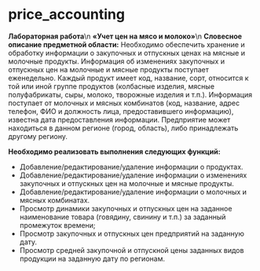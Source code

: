 # price_accounting
**Лабораторная работа**\n
**«Учет цен на мясо и молоко»**\n
**Словесное описание предметной области:** Необходимо обеспечить хранение и
обработку информации о закупочных и отпускных ценах на мясные и молочные продукты.
Информация об изменениях закупочных и отпускных цен на молочные и мясные продукты
поступает еженедельно. Каждый продукт имеет код, название, сорт, относится к той или
иной группе продуктов (колбасные изделия, мясные полуфабрикаты, сыры, молоко,
творожные изделия и т.п.). Информация поступает от молочных и мясных комбинатов (код,
название, адрес телефон, ФИО и должность лица, предоставившего информацию), известна
дата предоставления информации. Предприятие может находиться в данном регионе (город,
область), либо принадлежать другому региону.

**Необходимо реализовать выполнения следующих функций:**
- Добавление/редактирование/удаление информации о продуктах.
- Добавление/редактирование/удаление информации о изменениях закупочных и
отпускных цен на молочные и мясные продукты.
- Добавление/редактирование/удаление информации о молочных и мясных
комбинатах.
- Просмотр динамики закупочных и отпускных цен на заданное наименование
товара (говядину, свинину и т.п.) за заданный промежуток времени;
- Просмотр закупочных и отпускных цен предприятий на заданную дату.
- Просмотр средней закупочной и отпускной цены заданных видов продукции на
заданную дату по регионам.

